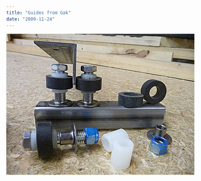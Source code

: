 ```yaml
---
title: "Guides from Gak"
date: "2009-11-24"
---
```


[![guide](images/guide.JPG "guide")](http://scenic-shop.com/wp/wp-content/uploads/2009/11/guide.JPG)
